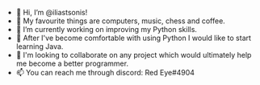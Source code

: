- 👋 Hi, I’m @iliastsonis!
- 💞️ My favourite things are computers, music, chess and coffee.
- 🔭 I’m currently working on improving my Python skills.
- 🌱 After I've become comfortable with using Python I would like to start learning Java.
- 👯 I'm looking to collaborate on any project which would ultimately help me become a better programmer.
- 📫 You can reach me through discord: Red Eye#4904
